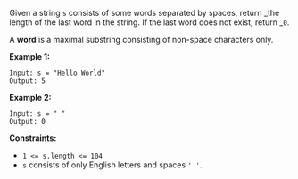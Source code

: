 Given a string `s` consists of some words separated by spaces, return _the
length of the last word  in the string. If the last word does not exist,
return _`0`.

A **word** is a maximal substring consisting of non-space characters only.



**Example 1:**

    
    
    Input: s = "Hello World"
    Output: 5
    

**Example 2:**

    
    
    Input: s = " "
    Output: 0
    



**Constraints:**

  * `1 <= s.length <= 104`
  * `s` consists of only English letters and spaces `' '`.

